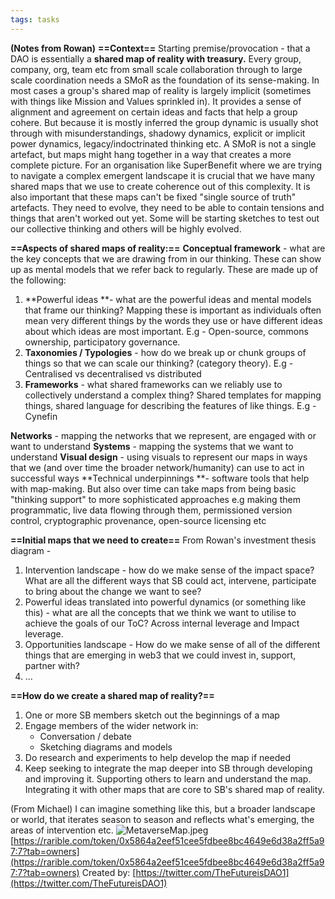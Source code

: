 ```yaml
---
tags: tasks
---
```

**(Notes from Rowan)**
**==Context==**
Starting premise/provocation - that a DAO is essentially a **shared map of reality with treasury.** 
Every group, company, org, team etc  from small scale collaboration through to large scale coordination needs a SMoR as the foundation of its sense-making. 
In most cases a group's shared map of reality is largely implicit (sometimes with things like Mission and Values sprinkled in). It provides a sense of alignment and agreement on certain ideas and facts that help a group cohere. But because it is mostly inferred the group dynamic is usually shot through with misunderstandings, shadowy dynamics, explicit or implicit power dynamics, legacy/indoctrinated thinking etc.
A SMoR is not a single artefact, but maps might hang together in a way that creates a more complete picture. For an organisation like SuperBenefit where we are trying to navigate a complex emergent landscape it is crucial that we have many shared maps that we use to create coherence out of this complexity. 
It is also important that these maps can't be fixed "single source of truth" artefacts. They need to evolve, they need to be able to contain tensions and things that aren't worked out yet. Some will be starting sketches to test out our collective thinking and others will be highly evolved. 

**==Aspects of shared maps of reality:==**
**Conceptual framework** - what are the key concepts that we are drawing from in our thinking. These can show up as mental models that we refer back to regularly. These are made up of the following:
1. **Powerful ideas **- what are the powerful ideas and mental models that frame our thinking? Mapping these is important as individuals often mean very different things by the words they use or have different ideas about which ideas are most important.  E.g - Open-source, commons ownership, participatory governance.  
2. **Taxonomies / Typologies**  - how do we break up or chunk groups of things so that we can scale our thinking? (category theory). E.g - Centralised vs decentralised vs distributed
3. **Frameworks** - what shared frameworks can we reliably use to collectively understand a complex thing? Shared templates for mapping things, shared language for describing the features of like things. E.g - Cynefin

**Networks** - mapping the networks that we represent, are engaged with or want to understand
**Systems** - mapping the systems that we want to understand 
**Visual design** - using visuals to represent our maps in ways that we (and over time the broader network/humanity) can use to act in successful ways 
**Technical underpinnings **- software tools that help with map-making. But also over time can take maps from being basic "thinking support" to more sophisticated approaches e.g making them programmatic, live data flowing through them, permissioned version control, cryptographic provenance, open-source licensing etc  

**==Initial maps that we need to create==**
From Rowan's investment thesis diagram - 
1. Intervention landscape - how do we make sense of the impact space? What are all the different ways that SB could act, intervene, participate to bring about the change we want to see?  
2. Powerful ideas translated into powerful dynamics (or something like this) - what are all the concepts that we think we want to utilise to achieve the goals of our ToC? Across internal leverage and Impact leverage.
3. Opportunities landscape - How do we make sense of all of the different things that are emerging in web3 that we could invest in, support, partner with?
4. ...

**==How do we create a shared map of reality?==**
1. One or more SB members sketch out the beginnings of a map 
2. Engage members of the wider network in:
	- Conversation / debate  
	- Sketching diagrams and models
3. Do research and experiments to help develop the map if needed
4. Keep seeking to integrate the map deeper into SB through developing and improving it. Supporting others to learn and understand the map. Integrating it with other maps that are core to SB's shared map of reality. 


(From Michael)
I can imagine something like this, but a broader landscape or world, that iterates season to season and reflects what's emerging, the areas of intervention etc.
![MetaverseMap.jpeg](5e407a9c-1c2c-4356-b93d-f26eb1a57e3c.jpeg)
[https://rarible.com/token/0x5864a2eef51cee5fdbee8bc4649e6d38a2ff5a97:7?tab=owners](https://rarible.com/token/0x5864a2eef51cee5fdbee8bc4649e6d38a2ff5a97:7?tab=owners) 
Created by: [https://twitter.com/TheFutureisDAO1](https://twitter.com/TheFutureisDAO1) 